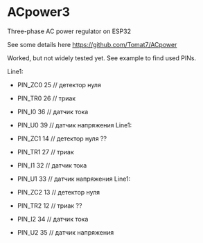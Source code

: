 # ACpower3
 Three-phase AC power regulator on ESP32

See some details here https://github.com/Tomat7/ACpower

Worked, but not widely tested yet.
See example to find used PINs.

Line1:
* PIN_ZC0 25  // детектор нуля
* PIN_TR0 26  // триак
* PIN_I0 36  // датчик тока
* PIN_U0 39  // датчик напряжения
Line1:

* PIN_ZC1 14  // детектор нуля ??
* PIN_TR1 27  // триак 
* PIN_I1 32  // датчик тока
* PIN_U1 33  // датчик напряжения
Line1:

* PIN_ZC2 13  // детектор нуля
* PIN_TR2 12  // триак ??
* PIN_I2 34  // датчик тока
* PIN_U2 35  // датчик напряжения
